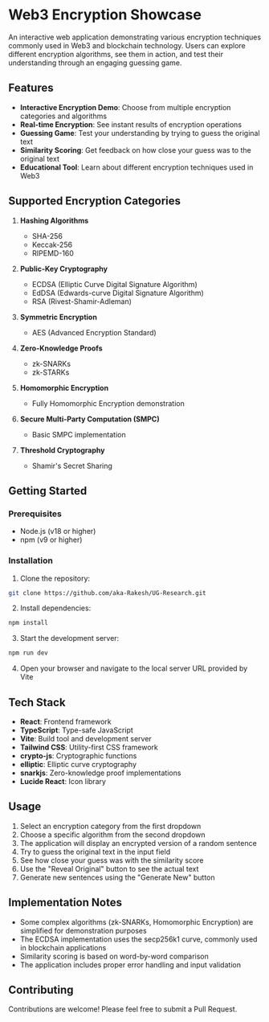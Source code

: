 # Web3 Encryption Showcase

An interactive web application demonstrating various encryption techniques commonly used in Web3 and blockchain technology. Users can explore different encryption algorithms, see them in action, and test their understanding through an engaging guessing game.

## Features

- **Interactive Encryption Demo**: Choose from multiple encryption categories and algorithms
- **Real-time Encryption**: See instant results of encryption operations
- **Guessing Game**: Test your understanding by trying to guess the original text
- **Similarity Scoring**: Get feedback on how close your guess was to the original text
- **Educational Tool**: Learn about different encryption techniques used in Web3

## Supported Encryption Categories

1. **Hashing Algorithms**
   - SHA-256
   - Keccak-256
   - RIPEMD-160

2. **Public-Key Cryptography**
   - ECDSA (Elliptic Curve Digital Signature Algorithm)
   - EdDSA (Edwards-curve Digital Signature Algorithm)
   - RSA (Rivest-Shamir-Adleman)

3. **Symmetric Encryption**
   - AES (Advanced Encryption Standard)

4. **Zero-Knowledge Proofs**
   - zk-SNARKs
   - zk-STARKs

5. **Homomorphic Encryption**
   - Fully Homomorphic Encryption demonstration

6. **Secure Multi-Party Computation (SMPC)**
   - Basic SMPC implementation

7. **Threshold Cryptography**
   - Shamir's Secret Sharing

## Getting Started

### Prerequisites

- Node.js (v18 or higher)
- npm (v9 or higher)

### Installation

1. Clone the repository:
```bash
git clone https://github.com/aka-Rakesh/UG-Research.git
```

2. Install dependencies:
```bash
npm install
```

3. Start the development server:
```bash
npm run dev
```

4. Open your browser and navigate to the local server URL provided by Vite

## Tech Stack

- **React**: Frontend framework
- **TypeScript**: Type-safe JavaScript
- **Vite**: Build tool and development server
- **Tailwind CSS**: Utility-first CSS framework
- **crypto-js**: Cryptographic functions
- **elliptic**: Elliptic curve cryptography
- **snarkjs**: Zero-knowledge proof implementations
- **Lucide React**: Icon library

## Usage

1. Select an encryption category from the first dropdown
2. Choose a specific algorithm from the second dropdown
3. The application will display an encrypted version of a random sentence
4. Try to guess the original text in the input field
5. See how close your guess was with the similarity score
6. Use the "Reveal Original" button to see the actual text
7. Generate new sentences using the "Generate New" button

## Implementation Notes

- Some complex algorithms (zk-SNARKs, Homomorphic Encryption) are simplified for demonstration purposes
- The ECDSA implementation uses the secp256k1 curve, commonly used in blockchain applications
- Similarity scoring is based on word-by-word comparison
- The application includes proper error handling and input validation

## Contributing

Contributions are welcome! Please feel free to submit a Pull Request.
